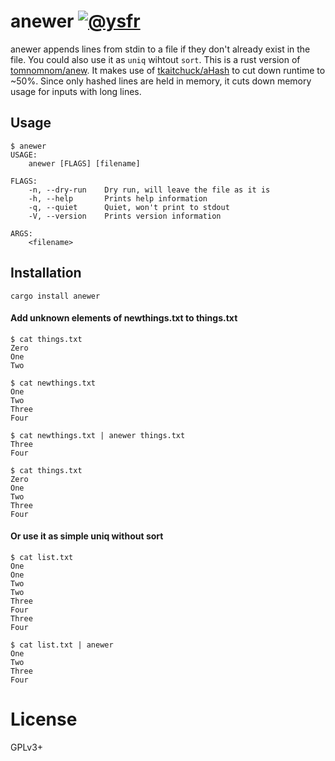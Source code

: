 # anewer [![@ysfr][twitter-img]][twitter]
anewer appends lines from stdin to a file if they don't already exist in the file. You could also use it as `uniq` wihtout `sort`. This is a rust version of [tomnomnom/anew](https://github.com/tomnomnom/anew). It makes use of [tkaitchuck/aHash](https://github.com/tkaitchuck/aHash) to cut down runtime to ~50%. Since only hashed lines are held in memory, it cuts down memory usage for inputs with long lines.

[twitter-img]:  https://img.shields.io/badge/twitter-@ysfr-blue.svg
[twitter]:      https://twitter.com/ysfr


## Usage

```
$ anewer
USAGE:
    anewer [FLAGS] [filename]

FLAGS:
    -n, --dry-run    Dry run, will leave the file as it is
    -h, --help       Prints help information
    -q, --quiet      Quiet, won't print to stdout
    -V, --version    Prints version information

ARGS:
    <filename>
```

## Installation

```
cargo install anewer
```

#### Add unknown elements of newthings.txt to things.txt
```
$ cat things.txt
Zero
One
Two

$ cat newthings.txt
One
Two
Three
Four

$ cat newthings.txt | anewer things.txt
Three
Four

$ cat things.txt
Zero
One
Two
Three
Four
```

#### Or use it as simple uniq without sort
```
$ cat list.txt
One
One
Two
Two
Three
Four
Three
Four

$ cat list.txt | anewer
One
Two
Three
Four
```

# License
GPLv3+

